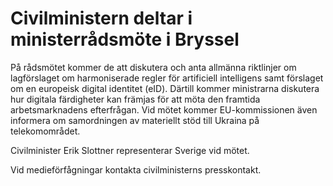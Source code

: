 # Civilministern deltar i ministerrådsmöte i Bryssel

På rådsmötet kommer de att diskutera och anta allmänna riktlinjer om lagförslaget om harmoniserade regler för artificiell intelligens samt förslaget om en europeisk digital identitet (eID). Därtill kommer ministrarna diskutera hur digitala färdigheter kan främjas för att möta den framtida arbetsmarknadens efterfrågan. Vid mötet kommer EU\-kommissionen även informera om samordningen av materiellt stöd till Ukraina på telekomområdet.

Civilminister Erik Slottner representerar Sverige vid mötet.

Vid medieförfågningar kontakta civilministerns presskontakt.
